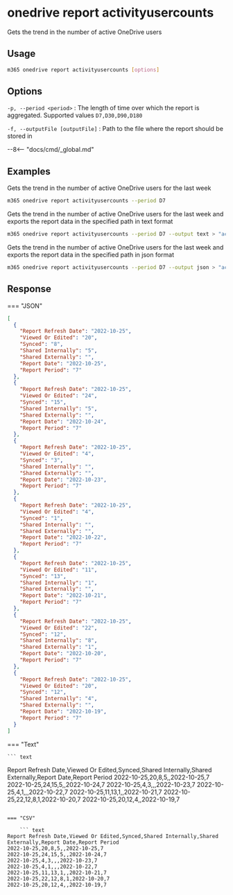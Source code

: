 # onedrive report activityusercounts

Gets the trend in the number of active OneDrive users

## Usage

```sh
m365 onedrive report activityusercounts [options]
```

## Options

`-p, --period <period>`
: The length of time over which the report is aggregated. Supported values `D7,D30,D90,D180`

`-f, --outputFile [outputFile]`
: Path to the file where the report should be stored in

--8<-- "docs/cmd/_global.md"

## Examples

Gets the trend in the number of active OneDrive users for the last week

```sh
m365 onedrive report activityusercounts --period D7
```

Gets the trend in the number of active OneDrive users for the last week and exports the report data in the specified path in text format

```sh
m365 onedrive report activityusercounts --period D7 --output text > "activityusercounts.txt"
```

Gets the trend in the number of active OneDrive users for the last week and exports the report data in the specified path in json format

```sh
m365 onedrive report activityusercounts --period D7 --output json > "activityusercounts.json"
```

## Response

=== "JSON"

```json
[
  {
    "Report Refresh Date": "2022-10-25",
    "Viewed Or Edited": "20",
    "Synced": "8",
    "Shared Internally": "5",
    "Shared Externally": "",
    "Report Date": "2022-10-25",
    "Report Period": "7"
  },
  {
    "Report Refresh Date": "2022-10-25",
    "Viewed Or Edited": "24",
    "Synced": "15",
    "Shared Internally": "5",
    "Shared Externally": "",
    "Report Date": "2022-10-24",
    "Report Period": "7"
  },
  {
    "Report Refresh Date": "2022-10-25",
    "Viewed Or Edited": "4",
    "Synced": "3",
    "Shared Internally": "",
    "Shared Externally": "",
    "Report Date": "2022-10-23",
    "Report Period": "7"
  },
  {
    "Report Refresh Date": "2022-10-25",
    "Viewed Or Edited": "4",
    "Synced": "1",
    "Shared Internally": "",
    "Shared Externally": "",
    "Report Date": "2022-10-22",
    "Report Period": "7"
  },
  {
    "Report Refresh Date": "2022-10-25",
    "Viewed Or Edited": "11",
    "Synced": "13",
    "Shared Internally": "1",
    "Shared Externally": "",
    "Report Date": "2022-10-21",
    "Report Period": "7"
  },
  {
    "Report Refresh Date": "2022-10-25",
    "Viewed Or Edited": "22",
    "Synced": "12",
    "Shared Internally": "8",
    "Shared Externally": "1",
    "Report Date": "2022-10-20",
    "Report Period": "7"
  },
  {
    "Report Refresh Date": "2022-10-25",
    "Viewed Or Edited": "20",
    "Synced": "12",
    "Shared Internally": "4",
    "Shared Externally": "",
    "Report Date": "2022-10-19",
    "Report Period": "7"
  }
]
```

=== "Text"

    ``` text

Report Refresh Date,Viewed Or Edited,Synced,Shared Internally,Shared Externally,Report Date,Report Period
2022-10-25,20,8,5,,2022-10-25,7
2022-10-25,24,15,5,,2022-10-24,7
2022-10-25,4,3,,,2022-10-23,7
2022-10-25,4,1,,,2022-10-22,7
2022-10-25,11,13,1,,2022-10-21,7
2022-10-25,22,12,8,1,2022-10-20,7
2022-10-25,20,12,4,,2022-10-19,7

````

=== "CSV"

    ``` text
Report Refresh Date,Viewed Or Edited,Synced,Shared Internally,Shared Externally,Report Date,Report Period
2022-10-25,20,8,5,,2022-10-25,7
2022-10-25,24,15,5,,2022-10-24,7
2022-10-25,4,3,,,2022-10-23,7
2022-10-25,4,1,,,2022-10-22,7
2022-10-25,11,13,1,,2022-10-21,7
2022-10-25,22,12,8,1,2022-10-20,7
2022-10-25,20,12,4,,2022-10-19,7
````
